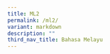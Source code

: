 ```yaml
---
title: ML2
permalink: /ml2/
variant: markdown
description: ""
third_nav_title: Bahasa Melayu
---
```

